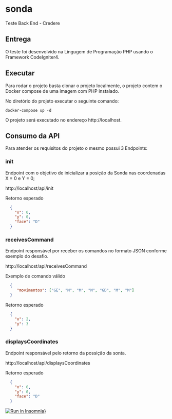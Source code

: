 # sonda
Teste Back End - Credere

## Entrega

O teste foi desenvolvido na Lingugem de Programação PHP usando o Framework CodeIgniter4.

## Executar

Para rodar o projeto basta clonar o projeto localmente, o projeto contem o Docker compose de uma imagem com PHP instalado.

No diretório do projeto executar o seguinte comando:

    docker-compose up -d


O projeto será executado no endereço http://localhost.

## Consumo da API

Para atender os requisitos do projeto o mesmo possui 3 Endpoints:

### init

Endpoint com o objetivo de inicializar a posição da Sonda nas coordenadas X = 0 e Y = 0;

http://localhost/api/init

Retorno esperado

```json
  {
    "x": 0,
    "y": 0,
    "face": "D"
  }
```

### receivesCommand

Endpoint responsável por receber os comandos no formato JSON conforme exemplo do desafio.

http://localhost/api/receivesCommand

Exemplo de comando válido

```json
  {
     "movimentos": ["GE", "M", "M", "M", "GD", "M", "M"]
  }
```

Retorno esperado

```json
  {
    "x": 2,
    "y": 3
  }
```

### displaysCoordinates

Endpoint responsável pelo retorno da possição da sonta.

http://localhost/api/displaysCoordinates

Retorno esperado

```json
  {
    "x": 0,
    "y": 0,
    "face": "D"
  }
```

[![Run in Insomnia}](https://insomnia.rest/images/run.svg)](https://insomnia.rest/run/?https://github.com/marcos-queiroz/sonda/blob/main/Insomnia.json)
